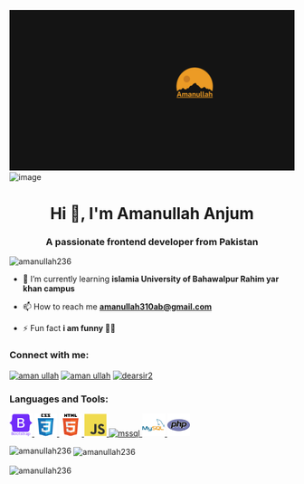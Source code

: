 ![logo](https://github.com/Amanullah236/Amanullah236/blob/main/Amanullah1.png)
![image](![c](https://github.com/user-attachments/assets/3f580190-aa47-4b0d-9946-5f20ccb37689)
)
<h1 align="center">Hi 👋, I'm Amanullah Anjum</h1>
<h3 align="center">A passionate frontend developer from Pakistan</h3>

<p align="left"> <img src="https://komarev.com/ghpvc/?username=amanullah236&label=Profile%20views&color=0e75b6&style=flat" alt="amanullah236" /> </p>

- 🌱 I’m currently learning **islamia University of Bahawalpur Rahim yar khan campus**

- 📫 How to reach me **amanullah310ab@gmail.com**

- ⚡ Fun fact **i am funny 🥰🥰**

<h3 align="left">Connect with me:</h3>
<p align="left">
<a href="https://fb.com/aman ullah" target="blank"><img align="center" src="https://raw.githubusercontent.com/rahuldkjain/github-profile-readme-generator/master/src/images/icons/Social/facebook.svg" alt="aman ullah" height="30" width="40" /></a>
<a href="https://instagram.com/aman ullah" target="blank"><img align="center" src="https://raw.githubusercontent.com/rahuldkjain/github-profile-readme-generator/master/src/images/icons/Social/instagram.svg" alt="aman ullah" height="30" width="40" /></a>
<a href="https://www.youtube.com/c/dearsir2" target="blank"><img align="center" src="https://raw.githubusercontent.com/rahuldkjain/github-profile-readme-generator/master/src/images/icons/Social/youtube.svg" alt="dearsir2" height="30" width="40" /></a>
</p>

<h3 align="left">Languages and Tools:</h3>
<p align="left"> <a href="https://getbootstrap.com" target="_blank" rel="noreferrer"> <img src="https://raw.githubusercontent.com/devicons/devicon/master/icons/bootstrap/bootstrap-plain-wordmark.svg" alt="bootstrap" width="40" height="40"/> </a> <a href="https://www.w3schools.com/css/" target="_blank" rel="noreferrer"> <img src="https://raw.githubusercontent.com/devicons/devicon/master/icons/css3/css3-original-wordmark.svg" alt="css3" width="40" height="40"/> </a> <a href="https://www.w3.org/html/" target="_blank" rel="noreferrer"> <img src="https://raw.githubusercontent.com/devicons/devicon/master/icons/html5/html5-original-wordmark.svg" alt="html5" width="40" height="40"/> </a> <a href="https://developer.mozilla.org/en-US/docs/Web/JavaScript" target="_blank" rel="noreferrer"> <img src="https://raw.githubusercontent.com/devicons/devicon/master/icons/javascript/javascript-original.svg" alt="javascript" width="40" height="40"/> </a> <a href="https://www.microsoft.com/en-us/sql-server" target="_blank" rel="noreferrer"> <img src="https://www.svgrepo.com/show/303229/microsoft-sql-server-logo.svg" alt="mssql" width="40" height="40"/> </a> <a href="https://www.mysql.com/" target="_blank" rel="noreferrer"> <img src="https://raw.githubusercontent.com/devicons/devicon/master/icons/mysql/mysql-original-wordmark.svg" alt="mysql" width="40" height="40"/> </a> <a href="https://www.php.net" target="_blank" rel="noreferrer"> <img src="https://raw.githubusercontent.com/devicons/devicon/master/icons/php/php-original.svg" alt="php" width="40" height="40"/> </a> </p>

<p><img align="left" src="https://github-readme-stats.vercel.app/api/top-langs?username=amanullah236&show_icons=true&locale=en&layout=compact" alt="amanullah236" /></p>

<p>&nbsp;<img align="center" src="https://github-readme-stats.vercel.app/api?username=amanullah236&show_icons=true&locale=en" alt="amanullah236" /></p>

<p><img align="center" src="https://github-readme-streak-stats.herokuapp.com/?user=amanullah236&" alt="amanullah236" /></p>
